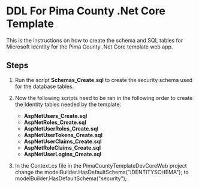 # DDL For Pima County .Net Core Template

This is the instructions on how to create the schema and SQL tables for Microsoft Identity for the Pima County .Net Core template web app.

## Steps

1. Run the script **Schemas_Create.sql** to create the security schema used for the database tables.

2. Now the following scripts need to be ran in the following order to create the Identity tables needed by the template:

   * **AspNetUsers_Create.sql**
   * **AspNetRoles_Create.sql**
   * **AspNetUserRoles_Create.sql**
   * **AspNetUserTokens_Create.sql**
   * **AspNetUserClaims_Create.sql**
   * **AspNetRoleClaims_Create.sql**
   * **AspNetUserLogins_Create.sql**

3. In the Context.cs file in the PimaCountyTemplateDevCoreWeb project change the modelBuilder.HasDefaultSchema("IDENTITYSCHEMA"); to modelBuilder.HasDefaultSchema("security"); 

